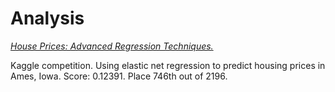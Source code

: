 # Analysis

[*House Prices: Advanced Regression Techniques.*](https://github.com/JBRINGLEY/Analysis/blob/master/Housing_Regression.md)

Kaggle competition. Using elastic net regression to predict housing prices in Ames, Iowa.
Score: 0.12391. Place 746th out of 2196. 

